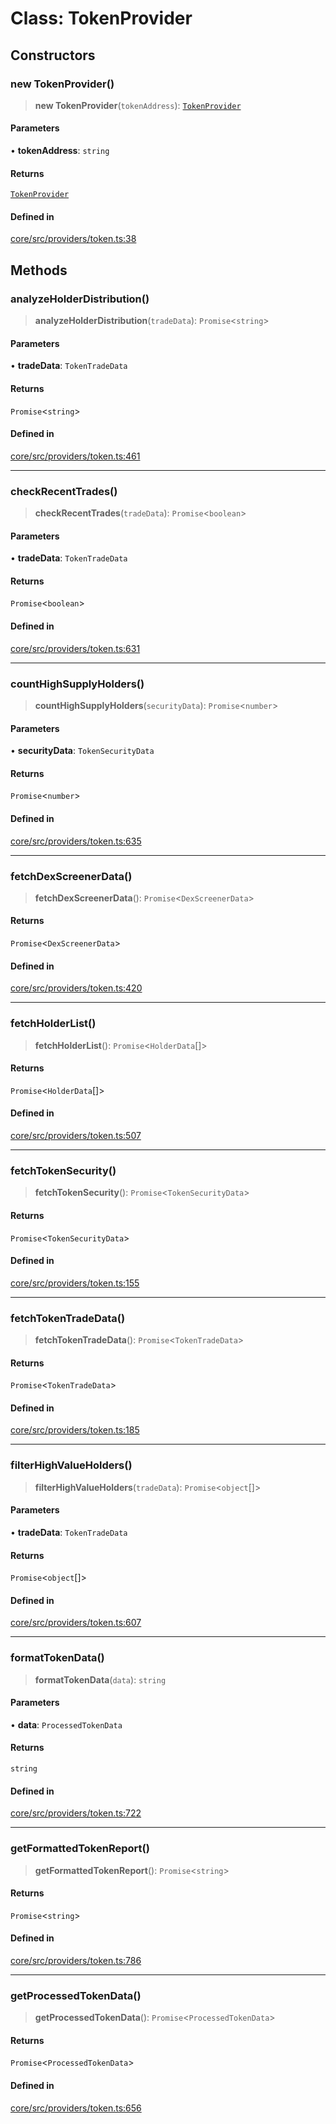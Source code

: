# Class: TokenProvider

## Constructors

### new TokenProvider()

> **new TokenProvider**(`tokenAddress`): [`TokenProvider`](TokenProvider.md)

#### Parameters

• **tokenAddress**: `string`

#### Returns

[`TokenProvider`](TokenProvider.md)

#### Defined in

[core/src/providers/token.ts:38](https://github.com/ai16z/eliza/blob/c96957e5a5d17e343b499dd4d46ce403856ac5bc/core/src/providers/token.ts#L38)

## Methods

### analyzeHolderDistribution()

> **analyzeHolderDistribution**(`tradeData`): `Promise`\<`string`\>

#### Parameters

• **tradeData**: `TokenTradeData`

#### Returns

`Promise`\<`string`\>

#### Defined in

[core/src/providers/token.ts:461](https://github.com/ai16z/eliza/blob/c96957e5a5d17e343b499dd4d46ce403856ac5bc/core/src/providers/token.ts#L461)

***

### checkRecentTrades()

> **checkRecentTrades**(`tradeData`): `Promise`\<`boolean`\>

#### Parameters

• **tradeData**: `TokenTradeData`

#### Returns

`Promise`\<`boolean`\>

#### Defined in

[core/src/providers/token.ts:631](https://github.com/ai16z/eliza/blob/c96957e5a5d17e343b499dd4d46ce403856ac5bc/core/src/providers/token.ts#L631)

***

### countHighSupplyHolders()

> **countHighSupplyHolders**(`securityData`): `Promise`\<`number`\>

#### Parameters

• **securityData**: `TokenSecurityData`

#### Returns

`Promise`\<`number`\>

#### Defined in

[core/src/providers/token.ts:635](https://github.com/ai16z/eliza/blob/c96957e5a5d17e343b499dd4d46ce403856ac5bc/core/src/providers/token.ts#L635)

***

### fetchDexScreenerData()

> **fetchDexScreenerData**(): `Promise`\<`DexScreenerData`\>

#### Returns

`Promise`\<`DexScreenerData`\>

#### Defined in

[core/src/providers/token.ts:420](https://github.com/ai16z/eliza/blob/c96957e5a5d17e343b499dd4d46ce403856ac5bc/core/src/providers/token.ts#L420)

***

### fetchHolderList()

> **fetchHolderList**(): `Promise`\<`HolderData`[]\>

#### Returns

`Promise`\<`HolderData`[]\>

#### Defined in

[core/src/providers/token.ts:507](https://github.com/ai16z/eliza/blob/c96957e5a5d17e343b499dd4d46ce403856ac5bc/core/src/providers/token.ts#L507)

***

### fetchTokenSecurity()

> **fetchTokenSecurity**(): `Promise`\<`TokenSecurityData`\>

#### Returns

`Promise`\<`TokenSecurityData`\>

#### Defined in

[core/src/providers/token.ts:155](https://github.com/ai16z/eliza/blob/c96957e5a5d17e343b499dd4d46ce403856ac5bc/core/src/providers/token.ts#L155)

***

### fetchTokenTradeData()

> **fetchTokenTradeData**(): `Promise`\<`TokenTradeData`\>

#### Returns

`Promise`\<`TokenTradeData`\>

#### Defined in

[core/src/providers/token.ts:185](https://github.com/ai16z/eliza/blob/c96957e5a5d17e343b499dd4d46ce403856ac5bc/core/src/providers/token.ts#L185)

***

### filterHighValueHolders()

> **filterHighValueHolders**(`tradeData`): `Promise`\<`object`[]\>

#### Parameters

• **tradeData**: `TokenTradeData`

#### Returns

`Promise`\<`object`[]\>

#### Defined in

[core/src/providers/token.ts:607](https://github.com/ai16z/eliza/blob/c96957e5a5d17e343b499dd4d46ce403856ac5bc/core/src/providers/token.ts#L607)

***

### formatTokenData()

> **formatTokenData**(`data`): `string`

#### Parameters

• **data**: `ProcessedTokenData`

#### Returns

`string`

#### Defined in

[core/src/providers/token.ts:722](https://github.com/ai16z/eliza/blob/c96957e5a5d17e343b499dd4d46ce403856ac5bc/core/src/providers/token.ts#L722)

***

### getFormattedTokenReport()

> **getFormattedTokenReport**(): `Promise`\<`string`\>

#### Returns

`Promise`\<`string`\>

#### Defined in

[core/src/providers/token.ts:786](https://github.com/ai16z/eliza/blob/c96957e5a5d17e343b499dd4d46ce403856ac5bc/core/src/providers/token.ts#L786)

***

### getProcessedTokenData()

> **getProcessedTokenData**(): `Promise`\<`ProcessedTokenData`\>

#### Returns

`Promise`\<`ProcessedTokenData`\>

#### Defined in

[core/src/providers/token.ts:656](https://github.com/ai16z/eliza/blob/c96957e5a5d17e343b499dd4d46ce403856ac5bc/core/src/providers/token.ts#L656)
